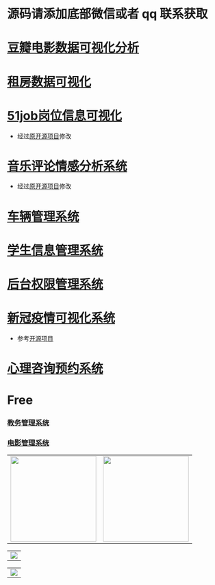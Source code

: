 # 源码请添加底部微信或者 qq 联系获取

# [豆瓣电影数据可视化分析](https://gitee.com/k54kdk/result_display/blob/master/src/%E8%B1%86%E7%93%A3%E7%94%B5%E5%BD%B1%E6%95%B0%E6%8D%AE%E5%8F%AF%E8%A7%86%E5%8C%96%E5%88%86%E6%9E%90/)

# [租房数据可视化](https://gitee.com/k54kdk/result_display/blob/master/src/租房数据可视化/)


# [51job岗位信息可视化](https://gitee.com/k54kdk/result_display/blob/master/src/51job岗位信息可视化/)
- 经过[原开源项目](https://gitee.com/k54kdk/Job-Analysis/-/tree/master)修改
# [音乐评论情感分析系统](https://gitee.com/k54kdk/result_display/blob/master/src/音乐评论情感分析系统/)
- 经过[原开源项目](https://gitee.com/k54kdk/Cloud_Music/-/tree/main)修改
# [车辆管理系统](https://gitee.com/k54kdk/result_display/blob/master/src/车辆管理系统/)
# [学生信息管理系统](https://gitee.com/k54kdk/result_display/blob/master/src/学生信息管理系统/)
# [后台权限管理系统](https://gitee.com/k54kdk/result_display/blob/master/src/后台权限管理系统/)
# [新冠疫情可视化系统](https://gitee.com/k54kdk/result_display/blob/master/src/新冠疫情可视化系统/)
- 参考[开源项目](https://gitee.com/k54kdk/layuiminis)
# [心理咨询预约系统](https://gitee.com/k54kdk/result_display/blob/master/src/心理咨询预约系统/)


# Free 
### [教务管理系统](https://gitee.com/k54kdk/result_display/blob/master/src/教务管理系统/)
### [电影管理系统](https://gitee.com/k54kdk/result_display/blob/master/src/电影管理系统/)

<div align="center">
    <table style="margin-left: auto; margin-right: auto; align:center" >
        <tr>
                <td>
                    <img src="https://gitcode.net/k54kdk/result_display/-/raw/master/src/联系二维码/微信好友.jpg" height=200/>
                </td>
                <td>
                    <img src="https://gitcode.net/k54kdk/result_display/-/raw/master/src/联系二维码/QQ好友.jpg" height=200/>
                </td>
        </tr>
    </table>
    <table style="margin-left: auto; margin-right: auto; align:center" >
        <tr>
                <td>
                    <img src="https://gitcode.net/k54kdk/result_display/-/raw/master/src/联系二维码/白.png" height/>
                </td>
        </tr>
        </table>
            <table style="margin-left: auto; margin-right: auto; align:center" >
            <tr>
                <td>
                    <img src="https://gitcode.net/k54kdk/result_display/-/raw/master/src/联系二维码/绿.png" height/>
                </td>
        </tr>
        </table>
</div>
